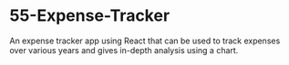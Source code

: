 # 55-Expense-Tracker
 An expense tracker app using React that can be used to track expenses over various years and gives in-depth analysis using a chart.
